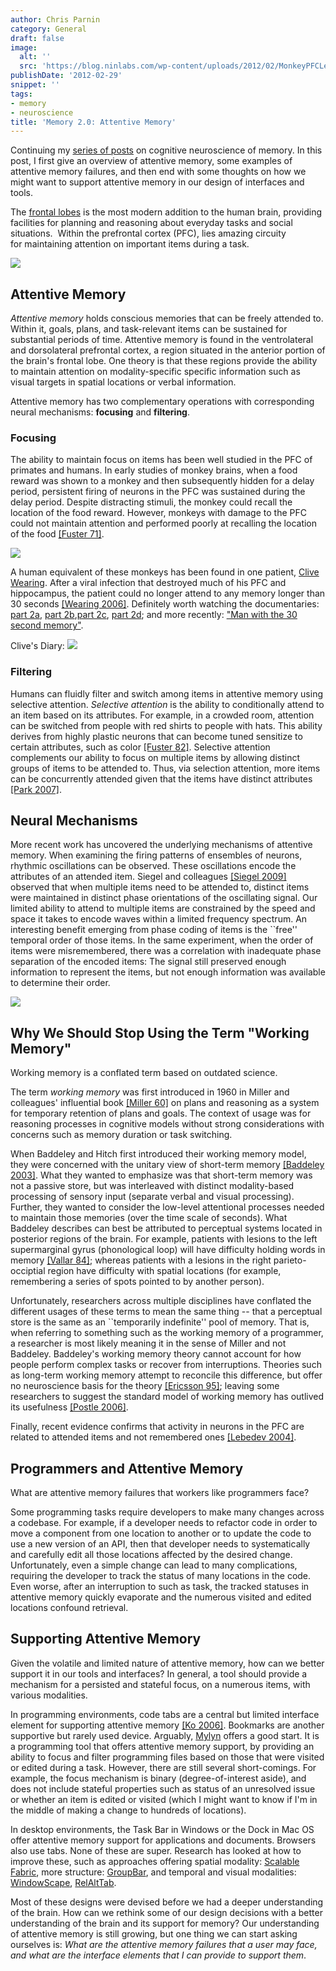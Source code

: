 ```yaml
---
author: Chris Parnin
category: General
draft: false
image:
  alt: ''
  src: 'https://blog.ninlabs.com/wp-content/uploads/2012/02/MonkeyPFCLesions-300x269.png'
publishDate: '2012-02-29'
snippet: ''
tags:
- memory
- neuroscience
title: 'Memory 2.0: Attentive Memory'
---
```


Continuing my [series of posts](blog/2012-02-07-memory-2-0-a-prelude) on cognitive neuroscience of memory. In this post, I first give an overview of attentive memory, some examples of attentive memory failures, and then end with some thoughts on how we might want to support attentive memory in our design of interfaces and tools.

The [frontal lobes](https://en.wikipedia.org/wiki/Frontal_lobe) is the most modern addition to the human brain, providing facilities for planning and reasoning about everyday tasks and social situations.  Within the prefrontal cortex (PFC), lies amazing circuity for maintaining attention on important items during a task.

[![](https://blog.ninlabs.com/wp-content/uploads/2012/02/FrontalRegions.jpg)](https://blog.ninlabs.com/wp-content/uploads/2012/02/FrontalRegions.jpg)


## Attentive Memory


_Attentive memory_ holds conscious memories that can be freely attended to.
Within it, goals, plans, and task-relevant items can be sustained for substantial periods of time. Attentive memory is found in the ventrolateral and dorsolateral prefrontal cortex, a region situated in the anterior portion of the brain's frontal lobe. One theory is that these regions provide the ability to maintain attention on modality-specific specific information such as visual targets in spatial locations or verbal information.

Attentive memory has two complementary operations with corresponding neural mechanisms: **focusing** and **filtering**.



### Focusing



The ability to maintain focus on items has been well studied in the PFC of primates and humans. In early studies of monkey brains, when a food reward was shown to a monkey and then subsequently hidden for a delay period, persistent firing of neurons in the PFC was sustained during the delay period. Despite distracting stimuli, the monkey could recall the location of the food reward. However, monkeys with damage to the PFC could not maintain attention and performed poorly at recalling the location of the food [[Fuster 71]](https://dx.doi.org/10.1126/science.173.3997.652).

[![](https://blog.ninlabs.com/wp-content/uploads/2012/02/MonkeyPFCLesions-300x269.png)](https://blog.ninlabs.com/wp-content/uploads/2012/02/MonkeyPFCLesions.png)

A human equivalent of these monkeys has been found in one patient, [Clive Wearing](https://en.wikipedia.org/wiki/Clive_Wearing). After a viral infection that destroyed much of his PFC and hippocampus, the patient could no longer attend to any memory longer than 30 seconds [[Wearing 2006]](https://books.google.com/books/about/Forever_Today.html?id=ZV93zsd-T0UC). Definitely worth watching the documentaries: [part 2a](https://www.youtube.com/watch?v=Lu9UY8Zqg-Q), [part 2b](https://www.youtube.com/watch?v=xCyvzI2aVUo),[part 2c](https://www.youtube.com/watch?v=9BrCBq2FY_U), [part 2d](https://www.youtube.com/watch?v=UKxr08GEE54); and more recently: ["Man with the 30 second memory"](https://www.youtube.com/watch?v=WmzU47i2xgw).

Clive's Diary:
[![](https://blog.ninlabs.com/wp-content/uploads/2012/02/Clive-Wearing-Diary.jpg)](https://blog.ninlabs.com/wp-content/uploads/2012/02/Clive-Wearing-Diary.jpg)



### Filtering


Humans can fluidly filter and switch among items in attentive memory using selective attention. _Selective attention_ is the ability to conditionally attend to an item based on its attributes. For example, in a crowded room, attention can be switched from people with red shirts to people with hats. This ability derives from highly plastic neurons that can become tuned sensitize to certain attributes, such as color [[Fuster 82]](https://www.jneurosci.org/content/2/3/361.full.pdf). Selective attention complements our ability to focus on multiple items by allowing distinct groups of items to be attended to. Thus, via selection attention, more items can be concurrently attended given that the items have distinct attributes [[Park 2007]](https://dx.doi.org/10.1037/0096-1523.33.5.1062).



## Neural Mechanisms


More recent work has uncovered the underlying mechanisms of attentive memory.
When examining the firing patterns of ensembles of neurons, rhythmic oscillations can be observed. These oscillations encode the attributes of an attended item. Siegel and colleagues [[Siegel 2009]](https://dx.doi.org/10.1073/pnas.0908193106) observed that when multiple items need to be attended to, distinct items were maintained in distinct phase orientations of the oscillating signal. Our limited ability to attend to multiple items are constrained by the speed and space it takes to encode waves within a limited frequency spectrum. An interesting benefit emerging from phase coding of items is the ``free'' temporal order of those items. In the same experiment, when the order of items were misremembered, there was a correlation with inadequate phase separation of the encoded items: The signal still preserved enough information to represent the items, but not enough information was available to determine their order.

[![](https://blog.ninlabs.com/wp-content/uploads/2012/02/F3.large_-145x300.jpg)](https://blog.ninlabs.com/wp-content/uploads/2012/02/F3.large_.jpg)



## Why We Should Stop Using the Term "Working Memory"



Working memory is a conflated term based on outdated science.

The term _working memory_ was first introduced in 1960 in Miller and colleagues' influential book [[Miller 60]](https://psycnet.apa.org/psycinfo/1986-98595-000) on plans and reasoning as a system for temporary retention of plans and goals.  The context of usage was for reasoning processes in cognitive models without strong considerations with concerns such as memory duration or task switching.

When Baddeley and Hitch first introduced their working memory model, they were concerned with the unitary view of short-term memory [[Baddeley 2003]](https://dx.doi.org/10.1038/nrn1201). What they wanted to emphasize was that short-term memory was not a passive store, but was interleaved with distinct modality-based processing of sensory input (separate verbal and visual processing).  Further, they wanted to consider the low-level attentional processes needed to maintain those memories (over the time scale of seconds).  What Baddeley describes can best be attributed to perceptual systems located in posterior regions of the brain.  For example, patients with lesions to the left supermarginal gyrus (phonological loop) will have difficulty holding words in memory [[Vallar 84]](https://www.sciencedirect.com/science/article/B7MD4-4DJ4P6Y-5W/2/bb9541db45eb2f8715f9f176b5dc3b9c); whereas patients with a lesions in the right parieto-occiptial region have difficulty with spatial locations (for example, remembering a series of spots pointed to by another person).

Unfortunately, researchers across multiple disciplines have conflated the different usages of these terms to mean the same thing -- that a perceptual store is the same as an ``temporarily indefinite'' pool of memory. That is, when referring to something such as the working memory of a programmer, a researcher is most likely meaning it in the sense of Miller and not Baddeley. Baddeley's working memory theory cannot account for how people perform complex tasks or recover from interruptions. Theories such as long-term working memory attempt to reconcile this difference, but offer no neuroscience basis for the theory [[Ericsson 95]](https://comminfo.rutgers.edu/~kantor/t/MLIS/551/public_dump/morris_a_11.html); leaving some researchers to suggest the standard model of working memory has outlived its usefulness [[Postle 2006]](https://dx.doi.org/10.1016/j.neuroscience.2005.06.005).

Finally, recent evidence confirms that activity in neurons in the PFC are related to attended items and not remembered ones [[Lebedev 2004]](https://dx.doi.org/10.1371/journal.pbio.0020365).



## Programmers and Attentive Memory



What are attentive memory failures that workers like programmers face?

Some programming tasks require developers to make many changes across a codebase.  For example, if a developer needs to refactor code in order to move a component from one location to another or to update the code to use a new version of an API, then that developer needs to systematically and carefully edit all those locations affected by the desired change.  Unfortunately, even a simple change can lead to many complications, requiring the developer to track the status of many locations in the code.  Even worse, after an interruption to such as task, the tracked statuses in attentive memory quickly evaporate and the numerous visited and edited locations confound retrieval.



## Supporting Attentive Memory



Given the volatile and limited nature of attentive memory, how can we better support it in our tools and interfaces? In general, a tool should provide a mechanism for a persisted and stateful focus, on a numerous items, with various modalities.

In programming environments, code tabs are a central but limited interface element for supporting attentive memory [[Ko 2006]](https://dx.doi.org/10.1109/TSE.2006.116). Bookmarks are another supportive but rarely used device. Arguably, [Mylyn](https://www.eclipse.org/mylyn/) offers a good start. It is a programming tool that offers attentive memory support, by providing an ability to focus and filter programming files based on those that were visited or edited during a task.  However, there are still several short-comings.  For example, the focus mechanism is binary (degree-of-interest aside), and does not include stateful properties such as status of an unresolved issue or whether an item is edited or visited (which I might want to know if I'm in the middle of making a change to hundreds of locations).

In desktop environments, the Task Bar in Windows or the Dock in Mac OS offer attentive memory support for applications and documents.  Browsers also use tabs.  None of these are super. Research has looked at how to improve these, such as approaches offering spatial modality: [Scalable Fabric](https://research.microsoft.com/en-us/um/people/horvitz/scalable_fabric.htm), more structure: [GroupBar](https://research.microsoft.com/en-us/projects/groupbar/), and temporal and visual modalities: [WindowScape](https://www.cc.gatech.edu/~craig/windowscape.htm), [RelAltTab](https://www.nuriaoliver.com/RelAltTab/relAltTab.htm).

Most of these designs were devised before we had a deeper understanding of the brain.  How can we rethink some of our design decisions with a better understanding of the brain and its support for memory? Our understanding of attentive memory is still growing, but one thing we can start asking ourselves is: _What are the attentive memory failures that a user may face, and what are the interface elements that I can provide to support them_.